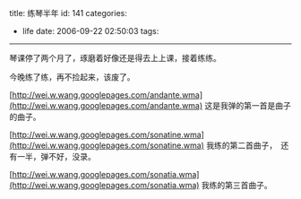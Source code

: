 title: 练琴半年
id: 141
categories:
  - life
date: 2006-09-22 02:50:03
tags:
---

琴课停了两个月了，琢磨着好像还是得去上上课，接着练练。

今晚练了练，再不捡起来，该废了。

[http://wei.w.wang.googlepages.com/andante.wma](http://wei.w.wang.googlepages.com/andante.wma)
这是我弹的第一首是曲子的曲子。

[http://wei.w.wang.googlepages.com/sonatine.wma](http://wei.w.wang.googlepages.com/sonatine.wma)
我练的第二首曲子，　还有一半，弹不好，没录。

[http://wei.w.wang.googlepages.com/sonatia.wma](http://wei.w.wang.googlepages.com/sonatia.wma)
我练的第三首曲子。

